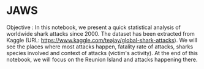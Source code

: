 # JAWS
Objective : In this notebook, we present a quick statistical analysis of worldwide shark attacks since 2000. The dataset has been extracted from Kaggle (URL: https://www.kaggle.com/teajay/global-shark-attacks). We will see the places where most attacks happen, fatality rate of attacks, sharks species involved and context of attacks (victim's activity). At the end of this notebook, we will focus on the Reunion Island and attacks happening there.
